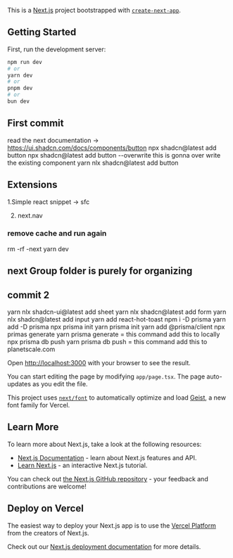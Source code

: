 This is a [Next.js](https://nextjs.org) project bootstrapped with [`create-next-app`](https://nextjs.org/docs/app/api-reference/cli/create-next-app).

## Getting Started

First, run the development server:

```bash
npm run dev
# or
yarn dev
# or
pnpm dev
# or
bun dev
```

## First commit
read the next documentation -> https://ui.shadcn.com/docs/components/button
npx shadcn@latest add button
npx shadcn@latest add button --overwrite this is gonna over write the existing component
yarn nlx shadcn@latest add button

## Extensions
1.Simple react snippet
 -> sfc

2. next.nav

### remove cache and run again
rm -rf -next
yarn dev

## next Group folder is purely for organizing

## commit 2
yarn nlx shadcn-ui@latest add sheet
yarn nlx shadcn@latest add form
yarn nlx shadcn@latest add input
yarn add react-hot-toast
npm i -D prisma
yarn add -D prisma
npx prisma init
yarn prisma init
yarn add @prisma/client
npx primas generate  yarn prisma generate   = this command add this to locally
npx prisma db push  yarn prisma db push  = this command add this to planetscale.com



Open [http://localhost:3000](http://localhost:3000) with your browser to see the result.

You can start editing the page by modifying `app/page.tsx`. The page auto-updates as you edit the file.

This project uses [`next/font`](https://nextjs.org/docs/app/building-your-application/optimizing/fonts) to automatically optimize and load [Geist](https://vercel.com/font), a new font family for Vercel.

## Learn More

To learn more about Next.js, take a look at the following resources:

- [Next.js Documentation](https://nextjs.org/docs) - learn about Next.js features and API.
- [Learn Next.js](https://nextjs.org/learn) - an interactive Next.js tutorial.

You can check out [the Next.js GitHub repository](https://github.com/vercel/next.js) - your feedback and contributions are welcome!

## Deploy on Vercel

The easiest way to deploy your Next.js app is to use the [Vercel Platform](https://vercel.com/new?utm_medium=default-template&filter=next.js&utm_source=create-next-app&utm_campaign=create-next-app-readme) from the creators of Next.js.

Check out our [Next.js deployment documentation](https://nextjs.org/docs/app/building-your-application/deploying) for more details.
